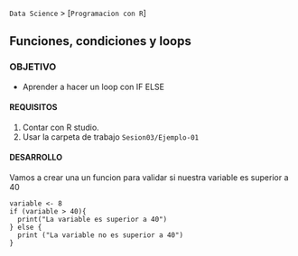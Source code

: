 `Data Science` > [`Programacion con R`]
## Funciones, condiciones y loops

### OBJETIVO
- Aprender a hacer un loop con IF ELSE 

#### REQUISITOS
1. Contar con R studio.
1. Usar la carpeta de trabajo `Sesion03/Ejemplo-01`

#### DESARROLLO

Vamos a crear una un funcion para validar si nuestra variable es superior a 40 
```{r}
variable <- 8
if (variable > 40){
  print("La variable es superior a 40")
} else {
  print ("La variable no es superior a 40")
}

```
